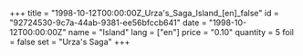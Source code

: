 +++
title = "1998-10-12T00:00:00Z_Urza's_Saga_Island_[en]_false"
id = "92724530-9c7a-44ab-9381-ee56bfccb641"
date = "1998-10-12T00:00:00Z"
name = "Island"
lang = ["en"]
price = "0.10"
quantity = 5
foil = false
set = "Urza's Saga"
+++
